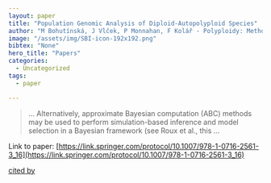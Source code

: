```yaml
---
layout: paper
title: "Population Genomic Analysis of Diploid-Autopolyploid Species"
author: "M Bohutínská, J Vlček, P Monnahan, F Kolář - Polyploidy: Methods and …, 2023 - Springer"
image: "/assets/img/SBI-icon-192x192.png"
bibtex: "None"
hero_title: "Papers"
categories:
  - Uncategorized
tags:
  - paper

---
```

>… Alternatively, approximate Bayesian computation (ABC) methods may be used to perform simulation-based inference and model selection in a Bayesian framework (see Roux et al., this …

Link to paper: [https://link.springer.com/protocol/10.1007/978-1-0716-2561-3_16](https://link.springer.com/protocol/10.1007/978-1-0716-2561-3_16)

[cited by](https://scholar.google.com/scholar?cites=13870314944426143355&as_sdt=2005&sciodt=0,5&hl=en&num=20)
